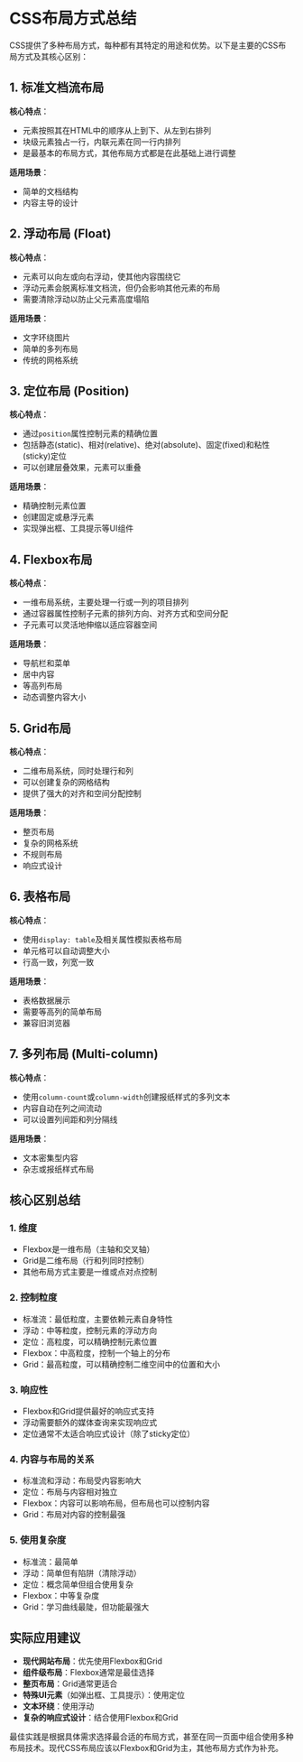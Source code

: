 
# CSS布局方式总结

CSS提供了多种布局方式，每种都有其特定的用途和优势。以下是主要的CSS布局方式及其核心区别：

## 1. 标准文档流布局

**核心特点**：
- 元素按照其在HTML中的顺序从上到下、从左到右排列
- 块级元素独占一行，内联元素在同一行内排列
- 是最基本的布局方式，其他布局方式都是在此基础上进行调整

**适用场景**：
- 简单的文档结构
- 内容主导的设计

## 2. 浮动布局 (Float)

**核心特点**：
- 元素可以向左或向右浮动，使其他内容围绕它
- 浮动元素会脱离标准文档流，但仍会影响其他元素的布局
- 需要清除浮动以防止父元素高度塌陷

**适用场景**：
- 文字环绕图片
- 简单的多列布局
- 传统的网格系统

## 3. 定位布局 (Position)

**核心特点**：
- 通过`position`属性控制元素的精确位置
- 包括静态(static)、相对(relative)、绝对(absolute)、固定(fixed)和粘性(sticky)定位
- 可以创建层叠效果，元素可以重叠

**适用场景**：
- 精确控制元素位置
- 创建固定或悬浮元素
- 实现弹出框、工具提示等UI组件

## 4. Flexbox布局

**核心特点**：
- 一维布局系统，主要处理一行或一列的项目排列
- 通过容器属性控制子元素的排列方向、对齐方式和空间分配
- 子元素可以灵活地伸缩以适应容器空间

**适用场景**：
- 导航栏和菜单
- 居中内容
- 等高列布局
- 动态调整内容大小

## 5. Grid布局

**核心特点**：
- 二维布局系统，同时处理行和列
- 可以创建复杂的网格结构
- 提供了强大的对齐和空间分配控制

**适用场景**：
- 整页布局
- 复杂的网格系统
- 不规则布局
- 响应式设计

## 6. 表格布局

**核心特点**：
- 使用`display: table`及相关属性模拟表格布局
- 单元格可以自动调整大小
- 行高一致，列宽一致

**适用场景**：
- 表格数据展示
- 需要等高列的简单布局
- 兼容旧浏览器

## 7. 多列布局 (Multi-column)

**核心特点**：
- 使用`column-count`或`column-width`创建报纸样式的多列文本
- 内容自动在列之间流动
- 可以设置列间距和列分隔线

**适用场景**：
- 文本密集型内容
- 杂志或报纸样式布局

## 核心区别总结

### 1. 维度
- Flexbox是一维布局（主轴和交叉轴）
- Grid是二维布局（行和列同时控制）
- 其他布局方式主要是一维或点对点控制

### 2. 控制粒度
- 标准流：最低粒度，主要依赖元素自身特性
- 浮动：中等粒度，控制元素的浮动方向
- 定位：高粒度，可以精确控制元素位置
- Flexbox：中高粒度，控制一个轴上的分布
- Grid：最高粒度，可以精确控制二维空间中的位置和大小

### 3. 响应性
- Flexbox和Grid提供最好的响应式支持
- 浮动需要额外的媒体查询来实现响应式
- 定位通常不太适合响应式设计（除了sticky定位）

### 4. 内容与布局的关系
- 标准流和浮动：布局受内容影响大
- 定位：布局与内容相对独立
- Flexbox：内容可以影响布局，但布局也可以控制内容
- Grid：布局对内容的控制最强

### 5. 使用复杂度
- 标准流：最简单
- 浮动：简单但有陷阱（清除浮动）
- 定位：概念简单但组合使用复杂
- Flexbox：中等复杂度
- Grid：学习曲线最陡，但功能最强大

## 实际应用建议

- **现代网站布局**：优先使用Flexbox和Grid
- **组件级布局**：Flexbox通常是最佳选择
- **整页布局**：Grid通常更适合
- **特殊UI元素**（如弹出框、工具提示）：使用定位
- **文本环绕**：使用浮动
- **复杂的响应式设计**：结合使用Flexbox和Grid

最佳实践是根据具体需求选择最合适的布局方式，甚至在同一页面中组合使用多种布局技术。现代CSS布局应该以Flexbox和Grid为主，其他布局方式作为补充。
